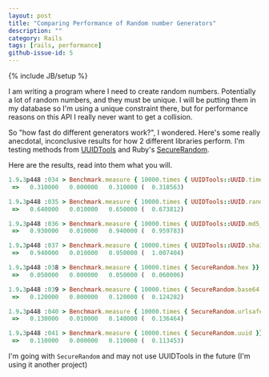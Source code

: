 ```yaml
---
layout: post
title: "Comparing Performance of Random number Generators"
description: ""
category: Rails
tags: [rails, performance]
github-issue-id: 5
---
```

{% include JB/setup %}

I am writing a program where I need to create random numbers. Potentially a lot of random numbers, and they must be unique. I will be putting them in my database so I'm using a unique constraint there, but for performance reasons on this API I really never want to get a collision. 

So "how fast do different generators work?", I wondered. Here's some really anecdotal, inconclusive results for how 2 different libraries perform. I'm testing methods from [UUIDTools](https://github.com/sporkmonger/uuidtools) and Ruby's [SecureRandom](http://www.ruby-doc.org/stdlib-1.9.3/libdoc/securerandom/rdoc/SecureRandom.html). 

Here are the results, read into them what you will.

```ruby
1.9.3p448 :034 > Benchmark.measure { 10000.times { UUIDTools::UUID.timestamp_create }}
 =>   0.310000   0.000000   0.310000 (  0.318563)

1.9.3p448 :035 > Benchmark.measure { 10000.times { UUIDTools::UUID.random_create }}
 =>   0.640000   0.010000   0.650000 (  0.673812)

1.9.3p448 :036 > Benchmark.measure { 10000.times { UUIDTools::UUID.md5_create(UUIDTools::UUID_DNS_NAMESPACE, "www.widgets.com") }}
 =>   0.930000   0.010000   0.940000 (  0.959783)

1.9.3p448 :037 > Benchmark.measure { 10000.times { UUIDTools::UUID.sha1_create(UUIDTools::UUID_DNS_NAMESPACE, "www.widgets.com") }}
 =>   0.940000   0.010000   0.950000 (  1.007404)

1.9.3p448 :038 > Benchmark.measure { 10000.times { SecureRandom.hex }}
 =>   0.050000   0.000000   0.050000 (  0.060006)

1.9.3p448 :039 > Benchmark.measure { 10000.times { SecureRandom.base64 }}
 =>   0.120000   0.000000   0.120000 (  0.124282)

1.9.3p448 :040 > Benchmark.measure { 10000.times { SecureRandom.urlsafe_base64 }}
 =>   0.130000   0.010000   0.140000 (  0.136464)

1.9.3p448 :041 > Benchmark.measure { 10000.times { SecureRandom.uuid }}
 =>   0.110000   0.000000   0.110000 (  0.113453)
```

I'm going with `SecureRandom` and may not use UUIDTools in the future (I'm using it another project)
